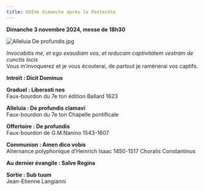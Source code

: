 ```yaml
---
title: XXIVe dimanche après la Pentecôte
---
```

**Dimanche 3 novembre 2024, messe de 18h30**

![Alleluia De profundis.jpg]({{site.baseurl}}/images/Alleluia%20De%20profundis.jpg)

*Invocabitis me, et ego exaudiam vos, et reducam captivitatem vestram de cunctis locis*  
Vous m’invoquerez et je vous écouterai, de partout je ramènerai vos captifs.

**Introït : Dicit Dominus**

**Graduel : Liberasti nos**  
Faux-bourdon du 7e ton édition Ballard 1623

**Alleluia : De profundis clamavi**  
Faux-bourdon du 7e ton Chapelle pontificale

**Offertoire : De profundis**  
Faux-bourdon de G.M.Nanino 1543-1607

**Communion : Amen dico vobis**  
Alternance polyphonique d’Heinrich Isaac 1450-1517 Choralis Constantinus

**Au dernier évangile : Salve Regina**

**Sortie : Sub tuum**  
Jean-Etienne Langianni
